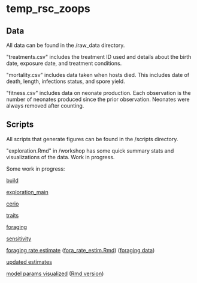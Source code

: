 # temp_rsc_zoops

## Data

All data can be found in the /raw_data directory.

"treatments.csv" includes the treatment ID used and details about the birth date, exposure date, and treatment conditions.

"mortality.csv" includes data taken when hosts died. This includes date of death, length, infections status, and spore yield.

"fitness.csv" includes data on neonate production. Each observation is the number of neonates produced since the prior observation. Neonates were always removed after counting. 

## Scripts

All scripts that generate figures can be found in the /scripts directory.

"exploration.Rmd" in /workshop has some quick summary stats and visualizations of the data. Work in progress.

Some work in progress:

[build](/build.html)

[exploration_main](/workshop/exploration_main.html)

[cerio](/workshop/cerio.html)

[traits](/workshop/traits.html)

[foraging](/workshop/foraging.html)

[sensitivity](/workshop/sensitivity.html)

[foraging rate estimate](/fora_rate_estim.html) 
([fora_rate_estim.Rmd](/fora_rate_estim.Rmd)) 
([foraging data](/processed_data/foraging_raw.rds))

[updated estimates](/new_estimated.html)

[model params visualized](/model_fits_viz.html)
([Rmd version](/model_fits_viz.Rmd))

<br/>
<br/>
<br/>
<br/>
